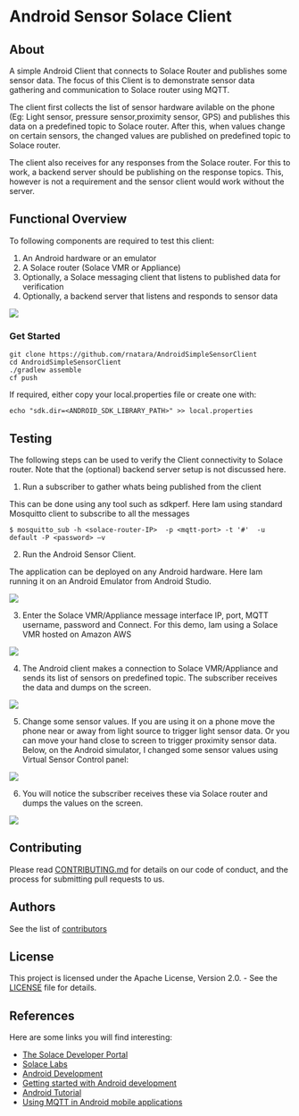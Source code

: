 # Android Sensor Solace Client

## About
A simple Android Client that connects to Solace Router and publishes some sensor data. The focus of 
this Client is to demonstrate sensor data gathering and communication to Solace router using MQTT.

The client first collects the list of sensor hardware avilable on the phone (Eg: Light sensor, 
pressure sensor,proximity sensor, GPS) and publishes this data on a predefined topic to Solace 
router. After this, when values change on certain sensors, the changed values are published 
on predefined topic to Solace router. 

The client also receives for any responses from the Solace router. For this to work, a backend
server should be publishing on the response topics. This, however is not a requirement and
the sensor client would work without the server.


## Functional Overview
To following components are required to test this client:

1. An Android hardware or an emulator
1. A Solace router (Solace VMR or Appliance)
1. Optionally, a Solace messaging client that listens to published data for verification 
1. Optionally, a backend server that listens and responds to sensor data

![](.README_images/81e8d82a.png)


### **Get Started**

```
git clone https://github.com/rnatara/AndroidSimpleSensorClient
cd AndroidSimpleSensorClient
./gradlew assemble
cf push
```
If required, either copy your local.properties file or create one with:
```
echo "sdk.dir=<ANDROID_SDK_LIBRARY_PATH>" >> local.properties
```

## Testing
The following steps can be used to verify the Client connectivity to Solace router. Note that
the (optional) backend server setup is not discussed here.

1. Run a subscriber to gather whats being published from the client

This can be done using any tool such as sdkperf. Here Iam using standard Mosquitto client to 
subscribe to all the messages 

```
$ mosquitto_sub -h <solace-router-IP>  -p <mqtt-port> -t '#'  -u default -P <password> –v
```

2. Run the Android Sensor Client.

The application can be deployed on any Android hardware. Here Iam running it on an Android
Emulator from Android Studio.

![](.README_images/96962c43.png)


3.	Enter the Solace VMR/Appliance message interface IP, port, MQTT username, 
password and Connect.  For this demo, Iam using a Solace VMR hosted on Amazon AWS

![](.README_images/589a5d73.png)


4.	The Android client makes a connection to Solace VMR/Appliance and sends its list of 
sensors on predefined topic. The subscriber receives the data and dumps on the screen.

![](.README_images/abf13348.png)

5.	Change some sensor values. If you are using it on a phone move the phone near or away 
from light source to trigger light sensor data. Or you can move your hand close to screen 
to trigger proximity sensor data. Below, on the Android simulator, I changed some sensor 
values using Virtual Sensor Control panel:

![](.README_images/9662e599.png)


6.	You will notice the subscriber receives these via Solace router and dumps the values 
on the screen.

![](.README_images/4c56e933.png)



## Contributing

Please read [CONTRIBUTING.md](CONTRIBUTING.md) for details on our code of conduct, and the process 
for submitting pull requests to us.

## Authors

See the list of [contributors](https://github.com/rnatara/AndroidSimpleSensorClient/graphs/contributors) 


## License

This project is licensed under the Apache License, Version 2.0. - 
See the [LICENSE](LICENSE) file for details.

## References

Here are some links you will find interesting:

* [The Solace Developer Portal](http://dev.solace.com/)
* [Solace Labs](http://dev.solace.com/labs/)
* [Android Development](https://developer.android.com/training/index.html)
* [Getting started with Android development](http://www.vogella.com/tutorials/Android/article.html)
* [Android Tutorial](https://www.tutorialspoint.com/android/)
* [Using MQTT in Android mobile applications](http://dalelane.co.uk/blog/?p=1599) 